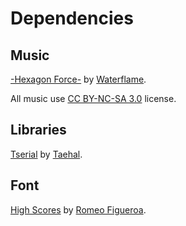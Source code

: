 Dependencies
============

Music
-----
[-Hexagon Force-](http://www.newgrounds.com/audio/listen/568699) by [Waterflame](http://www.waterflamemusic.com).

All music use [CC BY-NC-SA 3.0](http://creativecommons.org/licenses/by-nc-sa/3.0/legalcode) license.

Libraries
---------
[Tserial](https://love2d.org/wiki/Tserial) by [Taehal](https://love2d.org/wiki/User:Taehl).

Font
----
[High Scores](http://fontstruct.com/fontstructions/show/352301) by [Romeo Figueroa](http://fontstruct.com/fontstructors/romeo_figueroa).
